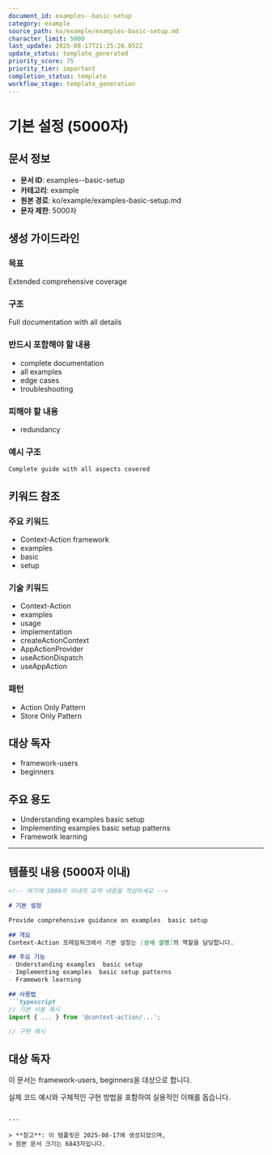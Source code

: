 ```yaml
---
document_id: examples--basic-setup
category: example
source_path: ko/example/examples-basic-setup.md
character_limit: 5000
last_update: 2025-08-17T21:25:26.052Z
update_status: template_generated
priority_score: 75
priority_tier: important
completion_status: template
workflow_stage: template_generation
---
```


# 기본 설정 (5000자)

## 문서 정보
- **문서 ID**: examples--basic-setup
- **카테고리**: example
- **원본 경로**: ko/example/examples-basic-setup.md
- **문자 제한**: 5000자

## 생성 가이드라인

### 목표
Extended comprehensive coverage

### 구조
Full documentation with all details

### 반드시 포함해야 할 내용
- complete documentation
- all examples
- edge cases
- troubleshooting

### 피해야 할 내용  
- redundancy

### 예시 구조
```
Complete guide with all aspects covered
```

## 키워드 참조

### 주요 키워드
- Context-Action framework
- examples
- basic
- setup

### 기술 키워드
- Context-Action
- examples
- usage
- implementation
- createActionContext
- AppActionProvider
- useActionDispatch
- useAppAction

### 패턴
- Action Only Pattern
- Store Only Pattern

## 대상 독자
- framework-users
- beginners

## 주요 용도
- Understanding examples  basic setup
- Implementing examples  basic setup patterns
- Framework learning

---

## 템플릿 내용 (5000자 이내)

```markdown
<!-- 여기에 5000자 이내의 요약 내용을 작성하세요 -->

# 기본 설정

Provide comprehensive guidance on examples  basic setup

## 개요
Context-Action 프레임워크에서 기본 설정는 [상세 설명]의 역할을 담당합니다.

## 주요 기능
- Understanding examples  basic setup
- Implementing examples  basic setup patterns
- Framework learning

## 사용법
```typescript
// 기본 사용 예시
import { ... } from '@context-action/...';

// 구현 예시
```

## 대상 독자
이 문서는 framework-users, beginners을 대상으로 합니다.

실제 코드 예시와 구체적인 구현 방법을 포함하여 실용적인 이해를 돕습니다.
```

---

> **참고**: 이 템플릿은 2025-08-17에 생성되었으며, 
> 원본 문서 크기는 6843자입니다.
